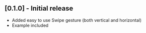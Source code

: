 ## [0.1.0] - Initial release

* Added easy to use Swipe gesture (both vertical and horizontal)
* Example included
